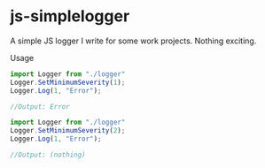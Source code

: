 # js-simplelogger
A simple JS logger I write for some work projects. Nothing exciting.

Usage

```javascript
import Logger from "./logger"
Logger.SetMinimumSeverity(1);
Logger.Log(1, "Error");

//Output: Error
```

```javascript
import Logger from "./logger"
Logger.SetMinimumSeverity(2);
Logger.Log(1, "Error");

//Output: (nothing)
```
